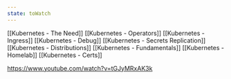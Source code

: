 ```yaml
---
state: toWatch
---
```


[[Kubernetes - The Need]]
[[Kubernetes - Operators]]
[[Kubernetes - Ingress]]
[[Kubernetes - Debug]]
[[Kubernetes - Secrets Replication]]
[[Kubernetes - Distributions]]
[[Kubernetes - Fundamentals]]
[[Kubernetes - Homelab]]
[[Kubernetes - Certs]]

https://www.youtube.com/watch?v=tGJyMRxAK3k

